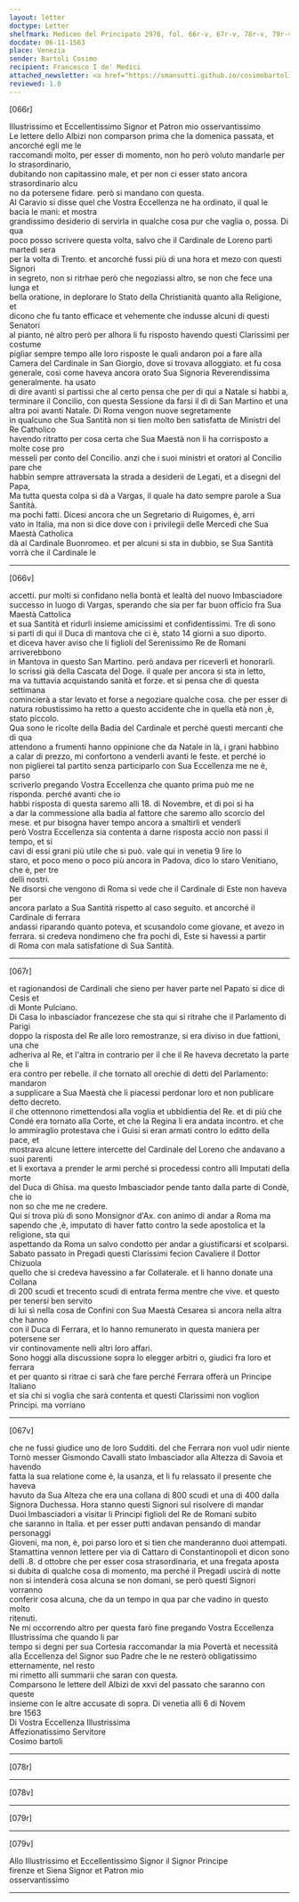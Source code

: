 ```yaml
---
layout: letter
doctype: Letter
shelfmark: Mediceo del Principato 2976, fol. 66r-v, 67r-v, 78r-v, 79r-v
docdate: 06-11-1563
place: Venezia
sender: Bartoli Cosimo
recipient: Francesco I de' Medici
attached_newsletter: <a href="https://smansutti.github.io/cosimobartoli/texts/3079_057/">3079_057</a>
reviewed: 1.0
---
```


[066r]  
  
  
Illustrissimo et Eccellentissimo Signor et Patron mio osservantissimo  
Le lettere dello Albizi non comparson prima che la domenica passata, et ancorché egli me le  
raccomandi molto, per esser di momento, non ho però voluto mandarle per lo strasordinario,  
dubitando non capitassino male, et per non ci esser stato ancora strasordinario alcu  
no da potersene fidare. però si mandano con questa.  
Al Caravio si disse quel che Vostra Eccellenza ne ha ordinato, il qual le bacia le mani: et mostra  
grandissimo desiderio di servirla in qualche cosa pur che vaglia o, possa. Di qua  
poco posso scrivere questa volta, salvo che il Cardinale de Loreno partì martedì sera  
per la volta di Trento. et ancorché fussi più di una hora et mezo con questi Signori  
in segreto, non si ritrhae però che negoziassi altro, se non che fece una lunga et  
bella oratione, in deplorare lo Stato della Christianità quanto alla Religione, et  
dicono che fu tanto efficace et vehemente che indusse alcuni di questi Senatori  
al pianto, né altro però per alhora li fu risposto havendo questi Clarissimi per costume  
pigliar sempre tempo alle loro risposte le quali andaron poi a fare alla  
Camera del Cardinale in San Giorgio, dove si trovava alloggiato. et fu cosa  
generale, così come haveva ancora orato Sua Signoria Reverendissima generalmente. ha usato  
di dire avanti si partissi che al certo pensa che per di qui a Natale si habbi a,  
terminare il Concilio, con questa Sessione da farsi il dì di San Martino et una  
altra poi avanti Natale. Di Roma vengon nuove segretamente  
in qualcuno che Sua Santità non si tien molto ben satisfatta de Ministri del Re Catholico  
havendo ritratto per cosa certa che Sua Maestà non li ha corrisposto a molte cose pro  
messeli per conto del Concilio. anzi che i suoi ministri et oratori al Concilio pare che  
habbin sempre attraversata la strada a desiderii de Legati, et a disegni del Papa,  
Ma tutta questa colpa si dà a Vargas, il quale ha dato sempre parole a Sua Santità.  
ma pochi fatti. Dicesi ancora che un Segretario di Ruigomes, è, arri  
vato in Italia, ma non si dice dove con i privilegii delle Mercedi che Sua Maestà Catholica  
dà al Cardinale Buonromeo. et per alcuni si sta in dubbio, se Sua Santità vorrà che il Cardinale le  
  
---  

[066v]  
  
  
accetti. pur molti si confidano nella bontà et lealtà del nuovo Imbasciadore  
successo in luogo di Vargas, sperando che sia per far buon officio fra Sua Maestà Cattolica  
et sua Santità et ridurli insieme amicissimi et confidentissimi. Tre dì sono  
si partì di qui il Duca di mantova che ci è, stato 14 giorni a suo diporto.  
et diceva haver aviso che li figlioli del Serenissimo Re de Romani arriverebbono  
in Mantova in questo San Martino. però andava per riceverli et honorarli.  
Io scrissi già della Cascata del Doge. il quale per ancora si sta in letto,  
ma va tuttavia acquistando sanità et forze. et si pensa che di questa settimana  
comincierà a star levato et forse a negoziare qualche cosa. che per esser di  
natura robustissimo ha retto a questo accidente che in quella età non ,è, stato piccolo.  
Qua sono le ricolte della Badia del Cardinale et perché questi mercanti che di qua  
attendono a frumenti hanno oppinione che da Natale in là, i grani habbino  
a calar di prezzo, mi confortono a venderli avanti le feste. et perché io  
non piglierei tal partito senza participarlo con Sua Eccellenza me ne è, parso  
scriverlo pregando Vostra Eccellenza che quanto prima può me ne risponda. perché avanti che io  
habbi risposta di questa saremo alli 18. di Novembre, et di poi si ha  
a dar la commessione alla badia al fattore che saremo allo scorcio del  
mese. et pur bisogna haver tempo ancora a smaltirli et venderli  
però Vostra Eccellenza sia contenta a darne risposta acciò non passi il tempo, et si  
cavi di essi grani più utile che si può. vale qui in venetia 9  lire lo  
staro, et poco meno o poco più ancora in Padova, dico lo staro Venitiano, che è, per tre  
delli nostri.  
Ne disorsi che vengono di Roma si vede che il Cardinale di Este non haveva per  
ancora parlato a Sua Santità rispetto al caso seguito. et ancorché il Cardinale di ferrara  
andassi riparando quanto poteva, et scusandolo come giovane, et avezo in  
ferrara. si credeva nondimeno che fra pochi dì, Este si havessi a partir  
di Roma con mala satisfatione di Sua Santità.  
  
---  

[067r]  
  
  
et ragionandosi de Cardinali che sieno per haver parte nel Papato si dice di Cesis et  
di Monte Pulciano.  
Di Casa lo inbasciador francezese che sta qui si ritrahe che il Parlamento di Parigi  
doppo la risposta del Re alle loro remostranze, si era diviso in due fattioni, una che  
adheriva al Re, et l'altra in contrario per il che il Re haveva decretato la parte che li  
era contro per rebelle. il che tornato all orechie di detti del Parlamento: mandaron  
a supplicare a Sua Maestà che li piacessi perdonar loro et non publicare detto decreto.  
il che ottennono rimettendosi alla voglia et ubbidientia del Re. et di più che  
Condé era tornato alla Corte, et che la Regina li era andata incontro. et che  
lo ammiraglio protestava che i Guisi si eran armati contro lo editto della pace, et  
mostrava alcune lettere intercette del Cardinale del Loreno che andavano a suoi parenti  
et li exortava a prender le armi perché si procedessi contro alli Imputati della morte  
del Duca di Ghisa. ma questo Imbasciador pende tanto dalla parte di Condè, che io  
non so che me ne credere.  
Qui si trova più dì sono Monsignor d'Ax. con animo di andar a Roma ma  
sapendo che ,è, imputato di haver fatto contro la sede apostolica et la religione, sta qui  
aspettando da Roma un salvo condotto per andar a giustificarsi et scolparsi.  
Sabato passato in Pregadi questi Clarissimi fecion Cavaliere il Dottor Chizuola  
quello che si credeva havessino a far Collaterale. et li hanno donate una Collana  
di 200 scudi et trecento scudi di entrata ferma mentre che vive. et questo per tenersi ben servito  
di lui sì nella cosa de Confini con Sua Maestà Cesarea sì ancora nella altra che hanno  
con il Duca di Ferrara, et lo hanno remunerato in questa maniera per potersene ser  
vir continovamente nelli altri loro affari.  
Sono hoggi alla discussione sopra lo elegger arbitri o, giudici fra loro et ferrara  
et per quanto si ritrae ci sarà che fare perché Ferrara offerà un Principe Italiano  
et sia chi si voglia che sarà contenta et questi Clarissimi non voglion Principi. ma vorriano  
  
---  

[067v]  
  
  
che ne fussi giudice uno de loro Sudditi. del che Ferrara non vuol udir niente  
Tornò messer Gismondo Cavalli stato Imbasciador alla Altezza di Savoia et havendo  
fatta la sua relatione come è, la usanza, et li fu relassato il presente che haveva  
havuto da Sua Alteza che era una collana di 800 scudi et una di 400 dalla  
Signora Duchessa. Hora stanno questi Signori sul risolvere di mandar  
Duoi Imbasciadori a visitar li Principi figlioli del Re de Romani subito  
che saranno in Italia. et per esser putti andavan pensando di mandar personaggi  
Gioveni, ma non, è, poi parso loro et si tien che manderanno duoi attempati.  
Stamattina vennon lettere per via di Cattaro di Constantinopoli et dicon sono  
delli .8. d ottobre che per esser cosa strasordinaria, et una fregata aposta  
si dubita di qualche cosa di momento, ma perché il Pregadi uscirà di notte  
non si intenderà cosa alcuna se non domani, se però questi Signori vorranno  
conferir cosa alcuna, che da un tempo in qua par che vadino in questo molto  
ritenuti.  
Ne mi occorrendo altro per questa farò fine pregando Vostra Eccellenza Illustrissima che quando li par  
tempo si degni per sua Cortesia raccomandar la mia Povertà et necessità  
alla Eccellenza del Signor suo Padre che le ne resterò obligatissimo etternamente, nel resto  
mi rimetto alli summarii che saran con questa.  
Comparsono le lettere dell Albizi de xxvi del passato che saranno con queste  
insieme con le altre accusate di sopra. Di venetia alli 6 di Novem  
bre 1563  
Di Vostra Eccellenza Illustrissima  
Affezionatissimo Servitore  
Cosimo bartoli  
  
---  

[078r]  
  
  
  
---  

[078v]  
  
  
  
---  

[079r]  
  
  
  
---  

[079v]  
  
  
Allo Illustrissimo et Eccellentissimo Signor il Signor Principe  
firenze et Siena Signor et Patron mio  
osservantissimo  
  
---  

